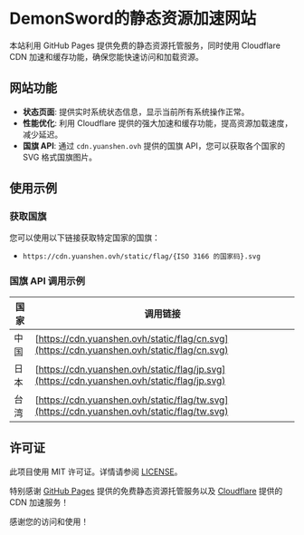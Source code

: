 # DemonSword的静态资源加速网站

本站利用 GitHub Pages 提供免费的静态资源托管服务，同时使用 Cloudflare CDN 加速和缓存功能，确保您能快速访问和加载资源。

## 网站功能

- **状态页面**: 提供实时系统状态信息，显示当前所有系统操作正常。
- **性能优化**: 利用 Cloudflare 提供的强大加速和缓存功能，提高资源加载速度，减少延迟。
- **国旗 API**: 通过 `cdn.yuanshen.ovh` 提供的国旗 API，您可以获取各个国家的 SVG 格式国旗图片。

## 使用示例

### 获取国旗

您可以使用以下链接获取特定国家的国旗：

- `https://cdn.yuanshen.ovh/static/flag/{ISO 3166 的国家码}.svg`

### 国旗 API 调用示例

| 国家    | 调用链接                                          |
|---------|---------------------------------------------------|
| 中国    | [https://cdn.yuanshen.ovh/static/flag/cn.svg](https://cdn.yuanshen.ovh/static/flag/cn.svg) |
| 日本    | [https://cdn.yuanshen.ovh/static/flag/jp.svg](https://cdn.yuanshen.ovh/static/flag/jp.svg) |
| 台湾    | [https://cdn.yuanshen.ovh/static/flag/tw.svg](https://cdn.yuanshen.ovh/static/flag/tw.svg) |

## 许可证

此项目使用 MIT 许可证。详情请参阅 [LICENSE](LICENSE)。

特别感谢 [GitHub Pages](https://pages.github.com/) 提供的免费静态资源托管服务以及 [Cloudflare](https://www.cloudflare.com/) 提供的 CDN 加速服务！

感谢您的访问和使用！